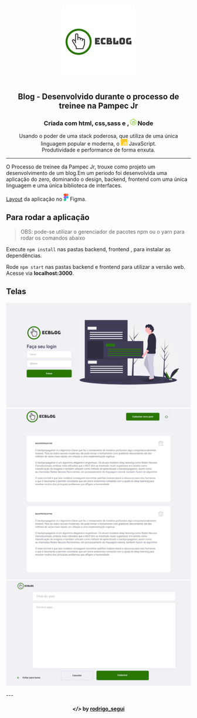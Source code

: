 <!-- então bora codar! -->

<h1 align="center">
    <img alt="" title="" src="imgs/logo.png">
</h1>

<h2 align="center"> Blog - Desenvolvido durante o processo de treinee na Pampec Jr </h2>

<h3 align="center"> Criada com html, css,sass e , <img src="imgs/node.png" alt="node" height="18"> Node </h3>

<p align="center"> Usando o poder de uma stack poderosa, que utiliza de uma única linguagem popular e moderna, o <img src="imgs/js.png" height="18" alt="javascript"> JavaScript. <br> Produtividade e performance de forma enxuta. </p>

---

O Processo de treinee da Pampec Jr, trouxe como projeto um desenvolvimento de um blog.Em um periodo foi desenvolvida uma aplicação do zero, dominando o design, backend, frontend com uma única linguagem e uma única biblioteca de interfaces.

[Layout](https://www.figma.com/file/F7J0xOo7et8KzWBLFZFL89/ec---blog-treinee%2Fpampec) da aplicação no <img src="imgs/figma.png" alt="figma" height="20"> Figma.

## Para rodar a aplicação

> OBS: pode-se utilizar o gerenciador de pacotes npm ou o yarn para rodar os comandos abaixo

Execute ```npm install``` nas pastas backend, frontend , para instalar as dependências.

Rode ```npm start``` nas pastas backend e frontend para utilizar a versão web. Acesse via **localhost:3000**.


## Telas

<p align="center">
    <img alt="" title="" src="imgs/print1.png">
    <img alt="" title="" src="imgs/print2.png">
    <img alt="" title="" src="imgs/print3.png">
</p>
---

<h4 align="center"> <em>&lt;/&gt;</em> by <a href="https://github.com/Rodrigo-Segui" target="_blank">rodrigo_segui</a> </h4>
